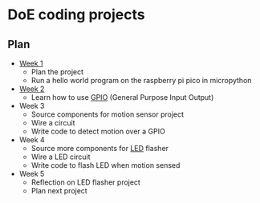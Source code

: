 # DoE coding projects

## Plan
- [Week 1](./Week_1/Week_1.md)
    - Plan the project
    - Run a hello world program on the raspberry pi pico in micropython
- [Week 2](./Week_2/Week_2.md)
    - Learn how to use [GPIO](https://en.wikipedia.org/wiki/General-purpose_input/output#:~:text=A%20general%2Dpurpose%20input%2Foutput,and%20is%20controllable%20by%20software.)
    (General Purpose Input Output)
- Week 3
    - Source components for motion sensor project 
    - Wire a circuit 
    - Write code to detect motion over a GPIO
- Week 4
    - Source more components for [LED](https://en.wikipedia.org/wiki/Light-emitting_diode)
     flasher
     - Wire a LED circuit
     - Write code to flash LED when motion sensed
- Week 5
    - Reflection on LED flasher project
    - Plan next project